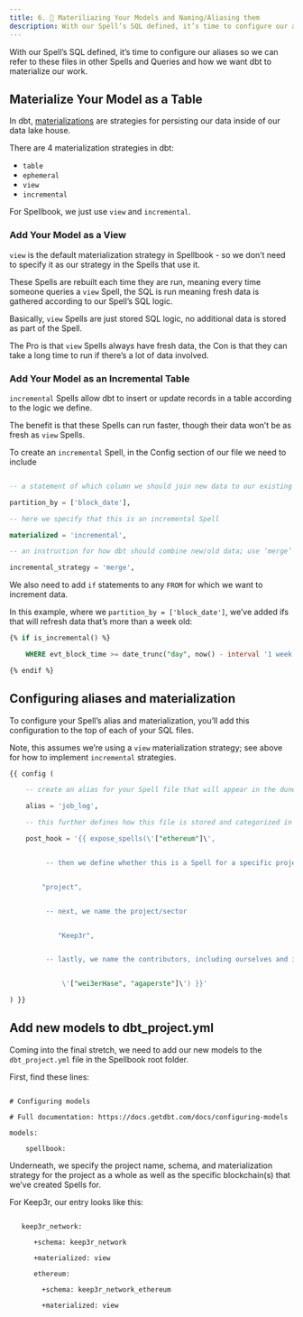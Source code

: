 ```yaml
---
title: 6. 🎨 Materiliazing Your Models and Naming/Aliasing them
description: With our Spell’s SQL defined, it’s time to configure our aliases.
---
```


With our Spell’s SQL defined, it’s time to configure our aliases so we can refer to these files in other Spells and Queries and how we want dbt to materialize our work.

## Materialize Your Model as a Table

In dbt, [materializations](https://docs.getdbt.com/docs/build/materializations) are strategies for persisting our data inside of our data lake house.

There are 4 materialization strategies in dbt:

* `table`
* `ephemeral`
* `view`
* `incremental`

For Spellbook, we just use `view` and `incremental`.

### Add Your Model as a View

`view` is the default materialization strategy in Spellbook - so we don’t need to specify it as our strategy in the Spells that use it.

These Spells are rebuilt each time they are run, meaning every time someone queries a `view` Spell, the SQL is run meaning fresh data is gathered according to our Spell’s SQL logic.

Basically, `view` Spells are just stored SQL logic, no additional data is stored as part of the Spell.

The Pro is that `view` Spells always have fresh data, the Con is that they can take a long time to run if there’s a lot of data involved.

### Add Your Model as an Incremental Table

`incremental` Spells allow dbt to insert or update records in a table according to the logic we define.

The benefit is that these Spells can run faster, though their data won’t be as fresh as `view` Spells.

To create an `incremental` Spell, in the Config section of our file we need to include

```sql

-- a statement of which column we should join new data to our existing data each time we increment; in this example, we use block_date and that’s often the best to use

partition_by = ['block_date'],

-- here we specify that this is an incremental Spell

materialized = 'incremental',

-- an instruction for how dbt should combine new/old data; use ‘merge’

incremental_strategy = 'merge',

```

We also need to add `if` statements to any `FROM` for which we want to increment data.

In this example, where we `partition_by = ['block_date']`, we’ve added ifs that will refresh data that’s more than a week old:

```sql
{% if is_incremental() %}

    WHERE evt_block_time >= date_trunc("day", now() - interval '1 week')

{% endif %}
```

## Configuring aliases and materialization

To configure your Spell’s alias and materialization, you’ll add this configuration to the top of each of your SQL files.

Note, this assumes we’re using a `view` materialization strategy; see above for how to implement `incremental` strategies.

```sql
{{ config (

    -- create an alias for your Spell file that will appear in the dune.com UI

    alias = 'job_log',

    -- this further defines how this file is stored and categorized in the UI, starting with what blockchain it’s associated with

    post_hook = '{{ expose_spells(\'["ethereum"]\',


         -- then we define whether this is a Spell for a specific project or a whole sector


        "project", 


         -- next, we name the project/sector


            "Keep3r",


         -- lastly, we name the contributors, including ourselves and in this case the creator of the V1 abstraction!


             \'["wei3erHase", "agaperste"]\') }}'

) }}
```

## Add new models to dbt_project.yml

Coming into the final stretch, we need to add our new models to the `dbt_project.yml` file in the Spellbook root folder.

First, find these lines:

```sls

# Configuring models

# Full documentation: https://docs.getdbt.com/docs/configuring-models

models:

	spellbook:

```

Underneath, we specify the project name, schema, and materialization strategy for the project as a whole as well as the specific blockchain(s) that we’ve created Spells for.

For Keep3r, our entry looks like this:

```sls

   keep3r_network:

      +schema: keep3r_network

      +materialized: view

      ethereum:

        +schema: keep3r_network_ethereum

        +materialized: view

```